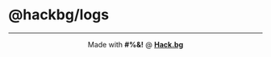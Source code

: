 # @hackbg/logs

<div align="center">

---

Made with **#%&!** @ [**Hack.bg**](https://foss.hack.bg)

</div>
